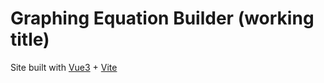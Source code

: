 # Graphing Equation Builder (working title)

Site built with [Vue3](https://vuejs.org/) + [Vite](https://vitejs.dev/)
